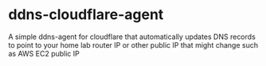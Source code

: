 # ddns-cloudflare-agent
A simple ddns-agent for cloudflare that automatically updates DNS records to point to your home lab router IP or other public IP that might change such as AWS EC2 public IP

